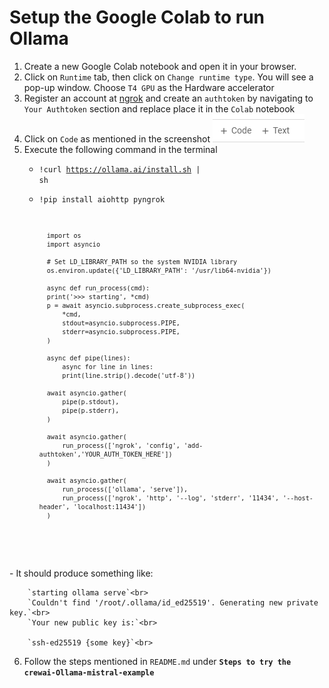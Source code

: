 # Setup the Google Colab to run Ollama

1. Create a new Google Colab notebook and open it in your browser.
2. Click on `Runtime` tab, then click on `Change runtime type`. You will see a pop-up window. Choose `T4 GPU` as the Hardware accelerator
3. Register an account at <a href="https://ngrok.com/">ngrok</a> and create an `authtoken` by navigating to `Your Authtoken` section and replace place it in the `Colab` notebook
4. Click on `Code` as mentioned in the screenshot ![Select Code](select_code.png)
5. Execute the following command in the terminal
    - <code>!curl https://ollama.ai/install.sh | sh</code>
    - <code>!pip install aiohttp pyngrok

            import os
            import asyncio

            # Set LD_LIBRARY_PATH so the system NVIDIA library 
            os.environ.update({'LD_LIBRARY_PATH': '/usr/lib64-nvidia'})

            async def run_process(cmd):
            print('>>> starting', *cmd)
            p = await asyncio.subprocess.create_subprocess_exec(
                *cmd,
                stdout=asyncio.subprocess.PIPE,
                stderr=asyncio.subprocess.PIPE,
            )

            async def pipe(lines):
                async for line in lines:
                print(line.strip().decode('utf-8'))

            await asyncio.gather(
                pipe(p.stdout),
                pipe(p.stderr),
            )

            await asyncio.gather(
                run_process(['ngrok', 'config', 'add-authtoken','YOUR_AUTH_TOKEN_HERE'])
            )

            await asyncio.gather(
                run_process(['ollama', 'serve']),
                run_process(['ngrok', 'http', '--log', 'stderr', '11434', '--host-header', 'localhost:11434'])
            )
</code>
    - It should produce something like:<br>

        `starting ollama serve`<br>
        `Couldn't find '/root/.ollama/id_ed25519'. Generating new private key.`<br>
        `Your new public key is:`<br>

        `ssh-ed25519 {some key}`<br>
6. Follow the steps mentioned in `README.md` under <b>`Steps to try the crewai-Ollama-mistral-example`</b>